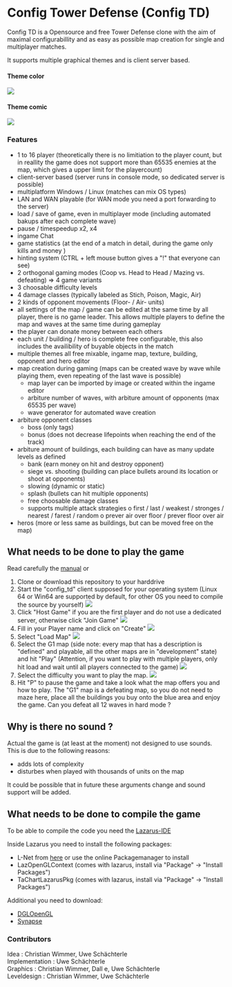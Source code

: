 # Config Tower Defense (Config TD)

Config TD is a Opensource and free Tower Defense clone with the aim of maximal configurabillity and as easy as possible map creation for single and multiplayer matches.

It supports multiple graphical themes and is client server based.

#### Theme color
![](preview_color.png)

#### Theme comic
![](preview_comic.png)

### Features
- 1 to 16 player (theoretically there is no limitiation to the player count, but in reallity the game does not support more than 65535 enemies at the map, which gives a upper limit for the playercount)
- client-server based (server runs in console mode, so dedicated server is possible)
- multiplatform Windows / Linux (matches can mix OS types)
- LAN and WAN playable (for WAN mode you need a port forwarding to the server)
- load / save of game, even in multiplayer mode (including automated bakups after each complete wave)
- pause / timespeedup x2, x4 
- ingame Chat
- game statistics (at the end of a match in detail, during the game only kills and money )
- hinting system (CTRL + left mouse button gives a "!" that everyone can see)
- 2 orthogonal gaming modes (Coop vs. Head to Head / Mazing vs. defeating) => 4 game variants
- 3 choosable difficulty levels
- 4 damage classes (typically labeled as Stich, Poison, Magic, Air)
- 2 kinds of opponent movements (Floor- / Air- units)
- all settings of the map / game can be edited at the same time by all player, there is no game leader. This allows multiple players to define the map and waves at the same time during gameplay
- the player can donate money between each others
- each unit / building / hero is complete free configurable, this also includes the availibility of buyable objects in the match
- multiple themes all free mixable, ingame map, texture, building, opponent and hero editor
- map creation during gaming (maps can be created wave by wave while playing them, even repeating of the last wave is possible)
  * map layer can be imported by image or created within the ingame editor
  * arbiture number of waves, with arbiture amount of opponents (max 65535 per wave)
  * wave generator for automated wave creation
- arbiture opponent classes
  * boss (only tags)
  * bonus (does not decrease lifepoints when reaching the end of the track)
- arbiture amount of buildings, each building can have as many update levels as defined
  * bank (earn money on hit and destroy opponent)
  * siege vs. shooting (building can place bullets around its location or shoot at opponents)
  * slowing (dynamic or static)
  * splash (bullets can hit multiple opponents)
  * free choosable damage classes
  * supports multiple attack strategies
    o first / last / weakest / stronges / nearest / farest / random
    o prever air over floor / prever floor over air
- heros (more or less same as buildings, but can be moved free on the map)  

## What needs to be done to play the game

Read carefully the [manual](manual.md) or

1. Clone or download this repository to your harddrive
2. Start the "config_td" client supposed for your operating system (Linux 64 or Win64 are supported by default, for other OS you need to compile the source by yourself) ![](game_started.png)
3. Click "Host Game" if you are the first player and do not use a dedicated server, otherwise click "Join Game" ![](host_game.png)
4. Fill in your Player name and click on "Create" ![](select_map.png)
5. Select "Load Map" ![](select_G1_map.png)
6. Select the G1 map (side note: every map that has a description is "defined" and playable, all the other maps are in "development" state) and hit "Play" (Attention, if you want to play with multiple players, only hit load and wait until all players connected to the game) ![](select_difficulty.png)
7. Select the difficulty you want to play the map. ![](in_game.png)
8. Hit "P" to pause the game and take a look what the map offers you and how to play. The "G1" map is a defeating map, so you do not need to maze here, place all the buildings you buy onto the blue area and enjoy the game. Can you defeat all 12 waves in hard mode ?

## Why is there no sound ?

Actual the game is (at least at the moment) not designed to use sounds. This is due to the following reasons:
- adds lots of complexity
- disturbes when played with thousands of units on the map

It could be possible that in future these arguments change and sound support will be added.

## What needs to be done to compile the game

To be able to compile the code you need the [Lazarus-IDE](https://www.lazarus-ide.org)

Inside Lazarus you need to install the following packages:
- L-Net from [here](https://github.com/almindor/lnet) or use the online Packagemanager to install
- LazOpenGLContext (comes with lazarus, install via "Package" -> "Install Packages")
- TaChartLazarusPkg (comes with lazarus, install via "Package" -> "Install Packages")

Additional you need to download:
- [DGLOpenGL](https://github.com/saschawillems/dglopengl)
- [Synapse](http://www.ararat.cz/synapse/doku.php/download)

### Contributors
Idea : Christian Wimmer, Uwe Schächterle<br>
Implementation : Uwe Schächterle<br>
Graphics : Christian Wimmer, Dall e, Uwe Schächterle<br>
Leveldesign : Christian Wimmer, Uwe Schächterle<br>
